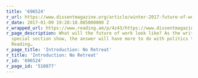 ```yaml
---
title: '696524'
r_url: https://www.dissentmagazine.org/article/winter-2017-future-of-work-introduction-no-retreat
r_date: 2017-01-09 19:28:10.085000000 Z
r_wrapped_url: https://www.reading.am/p/4z43/https://www.dissentmagazine.org/article/winter-2017-future-of-work-introduction-no-retreat
r_page_description: What will the future of work look like? As the writers in this
  special section show, the answer will have more to do with politics than robots.Continue
  Reading…
r_page_title: 'Introduction: No Retreat'
r_title: 'Introduction: No Retreat'
r_id: '696524'
r_page_id: '510877'
---
```


